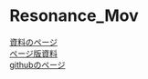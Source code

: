 # Resonance_Mov

[資料のページ](https://phys-ken.github.io/Resonance_Mov/export/index.html#/)  
[ページ版資料](https://phys-ken.github.io/Resonance_Mov/slide.html)  
[githubのページ](https://github.com/phys-ken/Resonance_Mov)